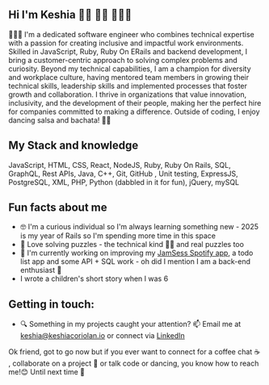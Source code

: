 ## Hi I'm Keshia 👋🏽 💃🏽 👩🏽‍💻

<!--
**keshiacor/keshiacor** is a ✨ _special_ ✨ repository because its `README.md` (this file) appears on your GitHub profile.
-->

👩🏽‍💻 I'm a dedicated software engineer who combines technical expertise with a passion for creating inclusive and impactful work environments. Skilled in JavaScript, Ruby, Ruby On ERails and backend development, I bring a customer-centric approach to solving complex problems and curiosity. Beyond my technical capabilities, I am a champion for diversity and workplace culture, having mentored team  members in growing their technical skills,  leadership skills and implemented processes that foster growth and collaboration. I thrive in organizations that value innovation, inclusivity, and the development of their people, making her the perfect hire for companies committed to making a  difference. Outside of coding, I enjoy dancing salsa and bachata! 💃🏽


## My Stack and knowledge
JavaScript, HTML, CSS, React, NodeJS, Ruby, Ruby On Rails, SQL, GraphQL, Rest APIs, Java, C++, Git, GitHub , Unit testing, ExpressJS, PostgreSQL, XML, PHP, Python (dabbled in it for fun), jQuery, mySQL

## Fun facts about me
-  🤓 I'm a curious individual so I'm always learning something new - 2025 is my year of Rails so I'm spending more time in this space
-  🧩 Love solving puzzles - the technical kind 🕵️‍♀️ and real puzzles too
- 🔭 I'm currently working on improving my [JamSess Spotify app](https://jamsess.netlify.app/), a todo list app and some API + SQL work - oh did I mention I am a back-end enthusiast 🤩
-  I wrote a children's short story when I was 6

## Getting in touch: 
-  🔍 Something in my projects caught your attention? 📫 Email me at keshia@keshiacoriolan.io or connect via [LinkedIn](https://www.linkedin.com/in/keshia-coriolan/) 

Ok friend, got to go now but if you ever want to connect for a coffee chat ☕ , collaborate on a project 🤝 or talk code or dancing, you know how to reach me!😊 Until next time 🫡

